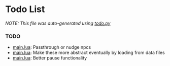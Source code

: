 # Todo List
_NOTE: This file was auto-generated using [todo.py](http://github.com/paulpls/todo)_



### TODO
* [main.lua](main.lua#L90):  Passthrough or nudge npcs
* [main.lua](main.lua#L122): Make these more abstract eventually by loading from data files
* [main.lua](main.lua#L175): Better pause functionality



